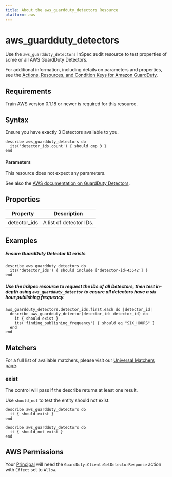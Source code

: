 ```yaml
---
title: About the aws_guardduty_detectors Resource
platform: aws
---
```




# aws\_guardduty\_detectors

Use the `aws_guardduty_detectors` InSpec audit resource to test properties of some or all AWS GuardDuty Detectors.

For additional information, including details on parameters and properties, see the [Actions, Resources, and Condition Keys for Amazon GuardDuty](https://docs.aws.amazon.com/guardduty/latest/APIReference/API_GetDetector.html).

## Requirements

Train AWS version 0.1.18 or newer is required for this resource.

## Syntax

 Ensure you have exactly 3 Detectors available to you.

    describe aws_guardduty_detectors do
      its('detector_ids.count') { should cmp 3 }
    end

#### Parameters

This resource does not expect any parameters.

See also the [AWS documentation on GuardDuty Detectors](https://docs.aws.amazon.com/guardduty/latest/ug/what-is-guardduty.html).

## Properties

|Property                 | Description|
| ---                     | --- |
|detector_ids             | A list of detector IDs. |

## Examples

##### Ensure GuardDuty Detector ID exists

    describe aws_guardduty_detectors do
      its('detector_ids') { should include ['detector-id-43542'] }
    end

##### Use the InSpec resource to request the IDs of all Detectors, then test in-depth using `aws_guardduty_detector` to ensure all detectors have a six hour publishing frequency.

    aws_guardduty_detectors.detector_ids.first.each do |detector_id|
      describe aws_guardduty_detector(detector_id: detector_id) do
        it { should exist }
        its('finding_publishing_frequency') { should eq "SIX_HOURS" }
      end
    end

## Matchers

For a full list of available matchers, please visit our [Universal Matchers page](https://www.inspec.io/docs/reference/matchers/).

### exist

The control will pass if the describe returns at least one result.

Use `should_not` to test the entity should not exist.

    describe aws_guardduty_detectors do
      it { should exist }
    end

    describe aws_guardduty_detectors do
      it { should_not exist }
    end

## AWS Permissions

Your [Principal](https://docs.aws.amazon.com/IAM/latest/UserGuide/intro-structure.html#intro-structure-principal) will need the `GuardDuty:Client:GetDetectorResponse` action with `Effect` set to `Allow`.
